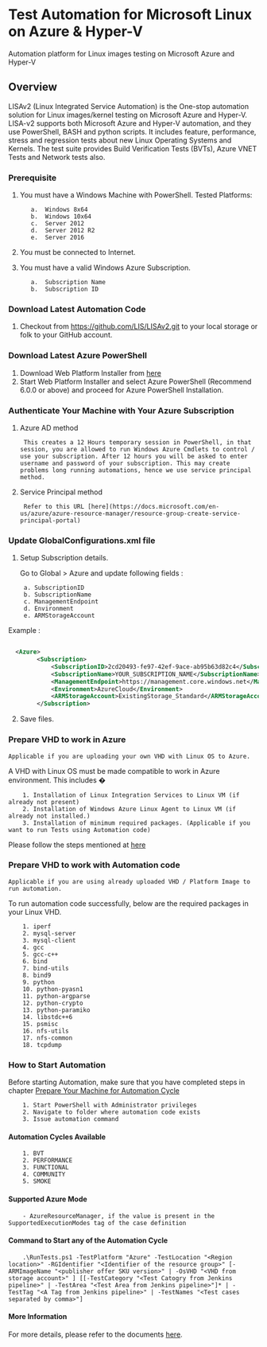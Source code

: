 ﻿# Test Automation for Microsoft Linux on Azure & Hyper-V

Automation platform for Linux images testing on Microsoft Azure and Hyper-V

## Overview

LISAv2 (Linux Integrated Service Automation) is the One-stop automation solution for Linux images/kernel testing on Microsoft Azure and Hyper-V. LISA-v2 supports both Microsoft Azure and Hyper-V automation, and they use PowerShell, BASH and python scripts. It includes feature, performance, stress and regression tests about new Linux Operating Systems and Kernels. The test suite provides Build Verification Tests (BVTs), Azure VNET Tests and Network tests also.

### Prerequisite

1. You must have a Windows Machine with PowerShell. Tested Platforms:

          a.  Windows 8x64
          b.  Windows 10x64
          c.  Server 2012
          d.  Server 2012 R2
          e.  Server 2016

2. You must be connected to Internet.
3. You must have a valid Windows Azure Subscription.

          a.  Subscription Name
          b.  Subscription ID

### Download Latest Automation Code

1. Checkout from https://github.com/LIS/LISAv2.git to your local storage or folk to your GitHub account.

### Download Latest Azure PowerShell

1. Download Web Platform Installer from [here](http://go.microsoft.com/fwlink/p/?linkid=320376&clcid=0x409) 
2. Start Web Platform Installer and select Azure PowerShell (Recommend 6.0.0 or above) and proceed for Azure PowerShell Installation.

### Authenticate Your Machine with Your Azure Subscription

1. Azure AD method

        This creates a 12 Hours temporary session in PowerShell, in that session, you are allowed to run Windows Azure Cmdlets to control / use your subscription. After 12 hours you will be asked to enter username and password of your subscription. This may create problems long running automations, hence we use service principal method.

2. Service Principal method

        Refer to this URL [here](https://docs.microsoft.com/en-us/azure/azure-resource-manager/resource-group-create-service-principal-portal)

### Update GlobalConfigurations.xml file

1. Setup Subscription details.

      Go to Global > Azure  and update following fields :

        a. SubscriptionID
        b. SubscriptionName
        c. ManagementEndpoint
        d. Environment
        e. ARMStorageAccount

  Example :

```xml

  <Azure>
        <Subscription>
            <SubscriptionID>2cd20493-fe97-42ef-9ace-ab95b63d82c4</SubscriptionID>
            <SubscriptionName>YOUR_SUBSCRIPTION_NAME</SubscriptionName>
            <ManagementEndpoint>https://management.core.windows.net</ManagementEndpoint>
            <Environment>AzureCloud</Environment>
            <ARMStorageAccount>ExistingStorage_Standard</ARMStorageAccount>
        </Subscription>

```

2. Save files.

### Prepare VHD to work in Azure

`Applicable if you are uploading your own VHD with Linux OS to Azure.`

A VHD with Linux OS must be made compatible to work in Azure environment. This includes �

        1. Installation of Linux Integration Services to Linux VM (if already not present)
        2. Installation of Windows Azure Linux Agent to Linux VM (if already not installed.)
        3. Installation of minimum required packages. (Applicable if you want to run Tests using Automation code)

Please follow the steps mentioned at [here](https://docs.microsoft.com/en-us/azure/virtual-machines/linux/create-upload-generic)

### Prepare VHD to work with Automation code

`Applicable if you are using already uploaded VHD / Platform Image to run automation.`

To run automation code successfully, below are the required packages in your Linux VHD.

        1. iperf
        2. mysql-server
        3. mysql-client
        4. gcc
        5. gcc-c++
        6. bind
        7. bind-utils
        8. bind9
        9. python
        10. python-pyasn1
        11. python-argparse
        12. python-crypto
        13. python-paramiko
        14. libstdc++6
        15. psmisc
        16. nfs-utils
        17. nfs-common
        18. tcpdump

### How to Start Automation

Before starting Automation, make sure that you have completed steps in chapter [Prepare Your Machine for Automation Cycle](#prepare)

        1. Start PowerShell with Administrator privileges
        2. Navigate to folder where automation code exists
        3. Issue automation command

#### Automation Cycles Available

        1. BVT
        2. PERFORMANCE
        3. FUNCTIONAL
        4. COMMUNITY
        5. SMOKE

#### Supported Azure Mode

        - AzureResourceManager, if the value is present in the SupportedExecutionModes tag of the case definition

#### Command to Start any of the Automation Cycle

        .\RunTests.ps1 -TestPlatform "Azure" -TestLocation "<Region location>" -RGIdentifier "<Identifier of the resource group>" [-ARMImageName "<publisher offer SKU version>" | -OsVHD "<VHD from storage account>" ] [[-TestCategory "<Test Catogry from Jenkins pipeline>" | -TestArea "<Test Area from Jenkins pipeline>"]* | -TestTag "<A Tag from Jenkins pipeline>" | -TestNames "<Test cases separated by comma>"]

#### More Information

For more details, please refer to the documents [here](https://github.com/LIS/LISAv2/blob/master/Documents/How-to-use.md).

